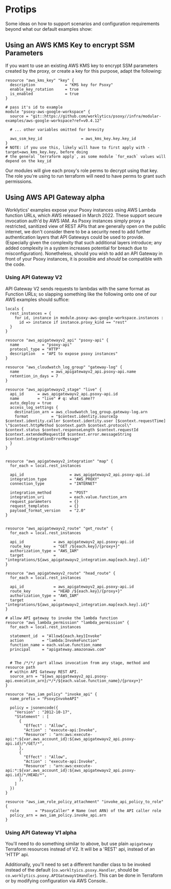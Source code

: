 # Protips

Some ideas on how to support scenarios and configuration requirements beyond what our default
examples show:


## Using an AWS KMS Key to encrypt SSM Parameters

If you want to use an existing AWS KMS key to encrypt SSM parameters created by the proxy, or create
a key for this purpose, adapt the following:

```hcl
resource "aws_kms_key" "key" {
  description             = "KMS key for Psoxy"
  enable_key_rotation     = true
  is_enabled              = true
}

# pass it's id to example
module "psoxy-aws-google-workspace" {
  source = "git::https://github.com/worklytics/psoxy//infra/modular-examples/aws-google-workspace?ref=v0.4.12"

  # ... other variables omitted for brevity

  aws_ssm_key_id                 = aws_kms_key.key.key_id
}
# NOTE: if you use this, likely will have to first apply with -target=aws_kms_key.key, before doing
# the general `terraform apply`, as some module `for_each` values will depend on the key_id
```

Our modules will give each proxy's role perms to decrypt using that key.  The role you're using to
run terraform will need to have perms to grant such permissions.


## Using AWS API Gateway **alpha**

Worklytics' examples expose your Psoxy instances using AWS Lambda function URLs, which AWS released
in March 2022. These support secure invocation auth'd by AWS IAM. As Psoxy instances simply proxy
a restricted, sanitized view of REST APIs that are generally open on the public internet, we don't
consider there to be a security need to add further authentication layers that API Gateways could
be used to provide. (Especially given the complexity that such additional layers introduce; any
added complexity in a system increases potential for breach due to misconfiguration). Nonetheless,
should you wish to add an API Gateway in front of your Psoxy instances, it is possible and *should*
be compatible with the code.

### Using API Gateway V2
API Gateway V2 sends requests to lambdas with the same format as Function URLs; so slapping something
like the following onto one of our AWS examples should suffice:

```hcl
locals {
  rest_instances = {
    for id, instance in module.psoxy-aws-google-workspace.instances :
      id => instance if instance.proxy_kind == "rest"
  }
}

resource "aws_apigatewayv2_api" "psoxy-api" {
  name          = "psoxy-api"
  protocol_type = "HTTP"
  description   = "API to expose psoxy instances"
}

resource "aws_cloudwatch_log_group" "gateway-log" {
  name              = aws_apigatewayv2_api.psoxy-api.name
  retention_in_days = 7
}

resource "aws_apigatewayv2_stage" "live" {
  api_id      = aws_apigatewayv2_api.psoxy-api.id
  name        = "live" # q: what name??
  auto_deploy = true
  access_log_settings {
    destination_arn = aws_cloudwatch_log_group.gateway-log.arn
    format          = "$context.identity.sourceIp $context.identity.caller $context.identity.user [$context.requestTime] \"$context.httpMethod $context.path $context.protocol\" $context.status $context.responseLength $context.requestId $context.extendedRequestId $context.error.messageString $context.integrationErrorMessage"
  }
}


resource "aws_apigatewayv2_integration" "map" {
  for_each = local.rest_instances

  api_id                    = aws_apigatewayv2_api.psoxy-api.id
  integration_type          = "AWS_PROXY"
  connection_type           = "INTERNET"

  integration_method        = "POST"
  integration_uri           = each.value.function_arn
  request_parameters        = {}
  request_templates         = {}
  payload_format_version    = "2.0"
}


resource "aws_apigatewayv2_route" "get_route" {
  for_each = local.rest_instances

  api_id             = aws_apigatewayv2_api.psoxy-api.id
  route_key          = "GET /${each.key}/{proxy+}"
  authorization_type = "AWS_IAM"
  target             = "integrations/${aws_apigatewayv2_integration.map[each.key].id}"
}

resource "aws_apigatewayv2_route" "head_route" {
  for_each = local.rest_instances

  api_id             = aws_apigatewayv2_api.psoxy-api.id
  route_key          = "HEAD /${each.key}/{proxy+}"
  authorization_type = "AWS_IAM"
  target             = "integrations/${aws_apigatewayv2_integration.map[each.key].id}"
}

# allow API gateway to invoke the lambda function
resource "aws_lambda_permission" "lambda_permission" {
  for_each = local.rest_instances

  statement_id  = "Allow${each.key}Invoke"
  action        = "lambda:InvokeFunction"
  function_name = each.value.function_name
  principal     = "apigateway.amazonaws.com"


  # The /*/*/ part allows invocation from any stage, method and resource path
  # within API Gateway REST API.
  source_arn = "${aws_apigatewayv2_api.psoxy-api.execution_arn}/*/*/${each.value.function_name}/{proxy+}"
}

resource "aws_iam_policy" "invoke_api" {
  name_prefix = "PsoxyInvokeAPI"

  policy = jsonencode({
    "Version" : "2012-10-17",
    "Statement" : [
      {
        "Effect" : "Allow",
        "Action" : "execute-api:Invoke",
        "Resource" : "arn:aws:execute-api:*:${var.aws_account_id}:${aws_apigatewayv2_api.psoxy-api.id}/*/GET/*",
      },
      {
        "Effect" : "Allow",
        "Action" : "execute-api:Invoke",
        "Resource" : "arn:aws:execute-api:*:${var.aws_account_id}:${aws_apigatewayv2_api.psoxy-api.id}/*/HEAD/*",
      },
    ]
  })
}

resource "aws_iam_role_policy_attachment" "invoke_api_policy_to_role" {
  role       = "PsoxyCaller" # Name (not ARN) of the API caller role
  policy_arn = aws_iam_policy.invoke_api.arn
}

```

### Using API Gateway V1 **alpha**

You'll need to do something similar to above, but use plain `apigateway` Terraform resources instead
of V2. It will be a 'REST' api, instead of an 'HTTP' api.

Additionally, you'll need to set a different handler class to be invoked instead of the default
(`co.workltyics.psoxy.Handler`, should be `co.worklytics.psoxy.APIGatewayV1Handler`). This can be
done in Terraform or by modifying configuration via AWS Console..









